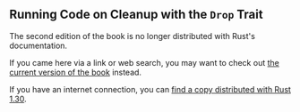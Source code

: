 ## Running Code on Cleanup with the `Drop` Trait

The second edition of the book is no longer distributed with Rust's documentation.

If you came here via a link or web search, you may want to check out [the current
version of the book](../ch15-03-drop.md) instead.

If you have an internet connection, you can [find a copy distributed with
Rust
1.30](https://doc.rust-lang.org/1.30.0/book/second-edition/ch15-03-drop.html).